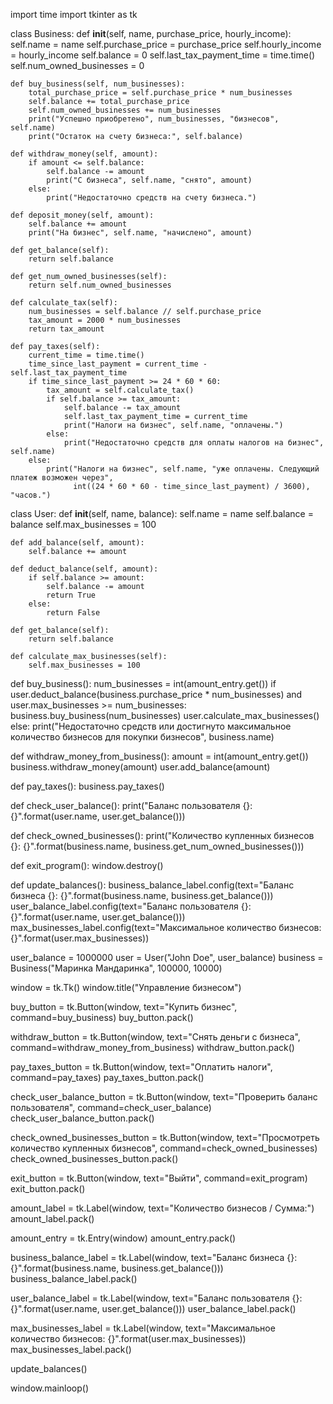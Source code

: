 import time
import tkinter as tk

class Business:
    def __init__(self, name, purchase_price, hourly_income):
        self.name = name
        self.purchase_price = purchase_price
        self.hourly_income = hourly_income
        self.balance = 0
        self.last_tax_payment_time = time.time()
        self.num_owned_businesses = 0

    def buy_business(self, num_businesses):
        total_purchase_price = self.purchase_price * num_businesses
        self.balance += total_purchase_price
        self.num_owned_businesses += num_businesses
        print("Успешно приобретено", num_businesses, "бизнесов", self.name)
        print("Остаток на счету бизнеса:", self.balance)

    def withdraw_money(self, amount):
        if amount <= self.balance:
            self.balance -= amount
            print("С бизнеса", self.name, "снято", amount)
        else:
            print("Недостаточно средств на счету бизнеса.")

    def deposit_money(self, amount):
        self.balance += amount
        print("На бизнес", self.name, "начислено", amount)

    def get_balance(self):
        return self.balance

    def get_num_owned_businesses(self):
        return self.num_owned_businesses

    def calculate_tax(self):
        num_businesses = self.balance // self.purchase_price
        tax_amount = 2000 * num_businesses
        return tax_amount

    def pay_taxes(self):
        current_time = time.time()
        time_since_last_payment = current_time - self.last_tax_payment_time
        if time_since_last_payment >= 24 * 60 * 60:
            tax_amount = self.calculate_tax()
            if self.balance >= tax_amount:
                self.balance -= tax_amount
                self.last_tax_payment_time = current_time
                print("Налоги на бизнес", self.name, "оплачены.")
            else:
                print("Недостаточно средств для оплаты налогов на бизнес", self.name)
        else:
            print("Налоги на бизнес", self.name, "уже оплачены. Следующий платеж возможен через",
                  int((24 * 60 * 60 - time_since_last_payment) / 3600), "часов.")

class User:
    def __init__(self, name, balance):
        self.name = name
        self.balance = balance
        self.max_businesses = 100

    def add_balance(self, amount):
        self.balance += amount

    def deduct_balance(self, amount):
        if self.balance >= amount:
            self.balance -= amount
            return True
        else:
            return False

    def get_balance(self):
        return self.balance

    def calculate_max_businesses(self):
        self.max_businesses = 100

def buy_business():
    num_businesses = int(amount_entry.get())
    if user.deduct_balance(business.purchase_price * num_businesses) and user.max_businesses >= num_businesses:
        business.buy_business(num_businesses)
        user.calculate_max_businesses()
    else:
        print("Недостаточно средств или достигнуто максимальное количество бизнесов для покупки бизнесов", business.name)

def withdraw_money_from_business():
    amount = int(amount_entry.get())
    business.withdraw_money(amount)
    user.add_balance(amount)

def pay_taxes():
    business.pay_taxes()

def check_user_balance():
    print("Баланс пользователя {}: {}".format(user.name, user.get_balance()))

def check_owned_businesses():
    print("Количество купленных бизнесов {}: {}".format(business.name, business.get_num_owned_businesses()))

def exit_program():
    window.destroy()

def update_balances():
    business_balance_label.config(text="Баланс бизнеса {}: {}".format(business.name, business.get_balance()))
    user_balance_label.config(text="Баланс пользователя {}: {}".format(user.name, user.get_balance()))
    max_businesses_label.config(text="Максимальное количество бизнесов: {}".format(user.max_businesses))

user_balance = 1000000
user = User("John Doe", user_balance)
business = Business("Маринка Мандаринка", 100000, 10000)

window = tk.Tk()
window.title("Управление бизнесом")

buy_button = tk.Button(window, text="Купить бизнес", command=buy_business)
buy_button.pack()

withdraw_button = tk.Button(window, text="Снять деньги с бизнеса", command=withdraw_money_from_business)
withdraw_button.pack()

pay_taxes_button = tk.Button(window, text="Оплатить налоги", command=pay_taxes)
pay_taxes_button.pack()

check_user_balance_button = tk.Button(window, text="Проверить баланс пользователя", command=check_user_balance)
check_user_balance_button.pack()

check_owned_businesses_button = tk.Button(window, text="Просмотреть количество купленных бизнесов", command=check_owned_businesses)
check_owned_businesses_button.pack()

exit_button = tk.Button(window, text="Выйти", command=exit_program)
exit_button.pack()

amount_label = tk.Label(window, text="Количество бизнесов / Сумма:")
amount_label.pack()

amount_entry = tk.Entry(window)
amount_entry.pack()

business_balance_label = tk.Label(window, text="Баланс бизнеса {}: {}".format(business.name, business.get_balance()))
business_balance_label.pack()

user_balance_label = tk.Label(window, text="Баланс пользователя {}: {}".format(user.name, user.get_balance()))
user_balance_label.pack()

max_businesses_label = tk.Label(window, text="Максимальное количество бизнесов: {}".format(user.max_businesses))
max_businesses_label.pack()

update_balances()

window.mainloop()
